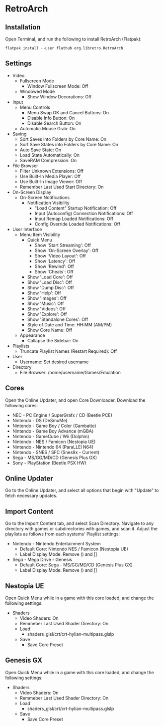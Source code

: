 # RetroArch

## Installation

Open Terminal, and run the following to install RetroArch (Flatpak):

```
flatpak install --user flathub org.libretro.RetroArch
```

## Settings

- Video
    - Fullscreen Mode
        - Window Fullscreen Mode: Off
    - Windowed Mode
        - Show Window Decorations: Off
- Input
    - Menu Controls
        - Menu Swap OK and Cancel Buttons: On
        - Disable Info Button: On
        - Disable Search Button: On
    - Automatic Mouse Grab: On
- Saving
    - Sort Saves into Folders by Core Name: On
    - Sort Save States into Folders by Core Name: On
    - Auto Save State: On
    - Load State Automatically: On
    - SaveRAM Compression: On
- File Browser
    - Filter Unknown Extensions: Off
    - Use Built-In Media Player: Off
    - Use Built-In Image Viewer: Off
    - Remember Last Used Start Directory: On
- On-Screen Display
    - On-Screen Notifications
        - Notification Visibility
            - "Load Content" Startup Notification: Off
            - Input (Autoconfig) Connection Notifications: Off
            - Input Remap Loaded Notifications: Off
            - Config Override Loaded Notifications: Off
- User Interface
    - Menu Item Visibility
        - Quick Menu
            - Show 'Start Streaming': Off
            - Show 'On-Screen Overlay': Off
            - Show 'Video Layout': Off
            - Show 'Latency': Off
            - Show 'Rewind': Off
            - Show 'Cheats': Off
        - Show 'Load Core': Off
        - Show 'Load Disc': Off
        - Show 'Dump Disc': Off
        - Show 'Help': Off
        - Show 'Images': Off
        - Show 'Music': Off
        - Show 'Videos': Off
        - Show 'Explore': Off
        - Show 'Standalone Cores': Off
        - Style of Date and Time: HH:MM (AM/PM)
        - Show Core Name: Off
    - Appearance
        - Collapse the Sidebar: On
- Playlists
    - Truncate Playlist Names (Restart Required): Off
- User
    - Username: Set desired username
- Directory
    - File Browser: /home/username/Games/Emulation

## Cores

Open the Online Updater, and open Core Downloader. Download the following cores:

- NEC - PC Engine / SuperGrafx / CD (Beetle PCE)
- Nintendo - DS (DeSmuMe)
- Nintendo - Game Boy / Color (Gambatte)
- Nintendo - Game Boy Advance (mGBA)
- Nintendo - GameCube / Wii (Dolphin)
- Nintendo - NES / Famicon (Nestopia UE)
- Nintendo - Nintendo 64 (ParaLLEl N64)
- Nintendo - SNES / SFC (Snes9x - Current)
- Sega - MS/GG/MD/CD (Genesis Plus GX)
- Sony - PlayStation (Beetle PSX HW)

## Online Updater

Go to the Online Updater, and select all options that begin with "Update" to fetch necessary updates.

## Import Content

Go to the Import Content tab, and select Scan Directory. Navigate to any directory with games or subdirectories with games, and scan it. Adjust the playlists as follows from each systems' Playlist settings:

- Nintendo - Nintendo Entertainment System
    - Default Core: Nintendo NES / Famicon (Nestopia UE)
    - Label Display Mode: Remove () and []
- Sega - Mega Drive - Genesis
    - Default Core: Sega - MS/GG/MD/CD (Genesis Plus GX)
    - Label Display Mode: Remove () and []

## Nestopia UE

Open Quick Menu while in a game with this core loaded, and change the following settings:

- Shaders
    - Video Shaders: On
    - Remmeber Last Used Shader Directory: On
    - Load
        - shaders_glsl/crt/crt-hylian-multipass.glslp
    - Save
        - Save Core Preset

## Genesis GX

Open Quick Menu while in a game with this core loaded, and change the following settings:

- Shaders
    - Video Shaders: On
    - Remmeber Last Used Shader Directory: On
    - Load
        - shaders_glsl/crt/crt-hylian-multipass.glslp
    - Save
        - Save Core Preset
